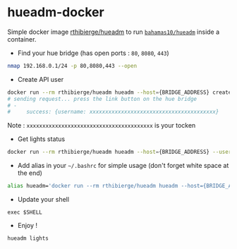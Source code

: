 # hueadm-docker
Simple docker image [rthibierge/hueadm](https://hub.docker.com/r/rthibierge/hueadm) to run [`bahamas10/hueadm`](https://github.com/bahamas10/hueadm) inside
a container.


- Find your hue bridge (has open ports : `80`, `8080`, `443`)
```bash
nmap 192.168.0.1/24 -p 80,8080,443 --open
```

- Create API user
```bash
docker run --rm rthibierge/hueadm hueadm --host={BRIDGE_ADDRESS} create-user {USERNAME}
# sending request... press the link button on the hue bridge
# -
#     success: {username: xxxxxxxxxxxxxxxxxxxxxxxxxxxxxxxxxxxxxxxx}
```
Note : `xxxxxxxxxxxxxxxxxxxxxxxxxxxxxxxxxxxxxxxx` is your tocken

- Get lights status
```bash
docker run --rm rthibierge/hueadm hueadm --host={BRIDGE_ADDRESS} --user={TOKEN} lights
```

- Add alias in your `~/.bashrc` for simple usage (don't forget white space at the end)
```bash
alias hueadm='docker run --rm rthibierge/hueadm hueadm --host={BRIDGE_ADDRESS} --user={TOKEN}'
```

- Update your shell
```
exec $SHELL
```

- Enjoy !
```bash
hueadm lights
```
